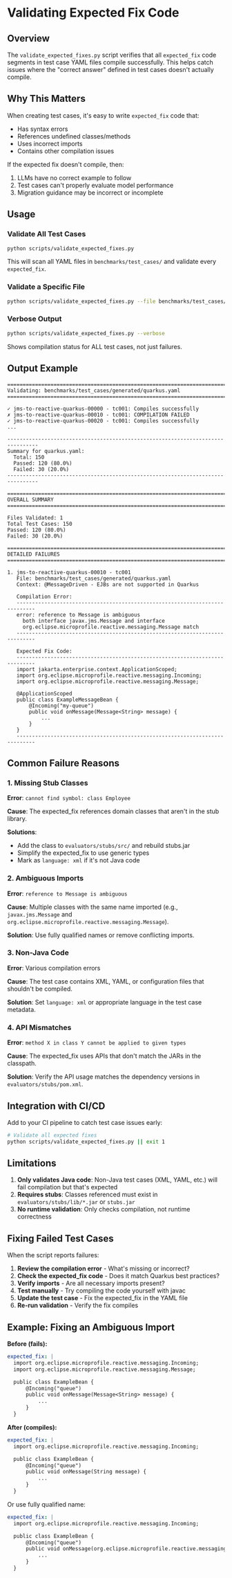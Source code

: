 # Validating Expected Fix Code

## Overview

The `validate_expected_fixes.py` script verifies that all `expected_fix` code segments in test case YAML files compile successfully. This helps catch issues where the "correct answer" defined in test cases doesn't actually compile.

## Why This Matters

When creating test cases, it's easy to write `expected_fix` code that:
- Has syntax errors
- References undefined classes/methods
- Uses incorrect imports
- Contains other compilation issues

If the expected fix doesn't compile, then:
1. LLMs have no correct example to follow
2. Test cases can't properly evaluate model performance
3. Migration guidance may be incorrect or incomplete

## Usage

### Validate All Test Cases

```bash
python scripts/validate_expected_fixes.py
```

This will scan all YAML files in `benchmarks/test_cases/` and validate every `expected_fix`.

### Validate a Specific File

```bash
python scripts/validate_expected_fixes.py --file benchmarks/test_cases/generated/quarkus.yaml
```

### Verbose Output

```bash
python scripts/validate_expected_fixes.py --verbose
```

Shows compilation status for ALL test cases, not just failures.

## Output Example

```
================================================================================
Validating: benchmarks/test_cases/generated/quarkus.yaml
================================================================================

✓ jms-to-reactive-quarkus-00000 - tc001: Compiles successfully
✗ jms-to-reactive-quarkus-00010 - tc001: COMPILATION FAILED
✓ jms-to-reactive-quarkus-00020 - tc001: Compiles successfully
...

--------------------------------------------------------------------------------
Summary for quarkus.yaml:
  Total: 150
  Passed: 120 (80.0%)
  Failed: 30 (20.0%)
--------------------------------------------------------------------------------

================================================================================
OVERALL SUMMARY
================================================================================

Files Validated: 1
Total Test Cases: 150
Passed: 120 (80.0%)
Failed: 30 (20.0%)

================================================================================
DETAILED FAILURES
================================================================================

1. jms-to-reactive-quarkus-00010 - tc001
   File: benchmarks/test_cases/generated/quarkus.yaml
   Context: @MessageDriven - EJBs are not supported in Quarkus

   Compilation Error:
   ----------------------------------------------------------------------------
   error: reference to Message is ambiguous
     both interface javax.jms.Message and interface
     org.eclipse.microprofile.reactive.messaging.Message match
   ----------------------------------------------------------------------------

   Expected Fix Code:
   ----------------------------------------------------------------------------
   import jakarta.enterprise.context.ApplicationScoped;
   import org.eclipse.microprofile.reactive.messaging.Incoming;
   import org.eclipse.microprofile.reactive.messaging.Message;

   @ApplicationScoped
   public class ExampleMessageBean {
       @Incoming("my-queue")
       public void onMessage(Message<String> message) {
           ...
       }
   }
   ----------------------------------------------------------------------------
```

## Common Failure Reasons

### 1. Missing Stub Classes

**Error**: `cannot find symbol: class Employee`

**Cause**: The expected_fix references domain classes that aren't in the stub library.

**Solutions**:
- Add the class to `evaluators/stubs/src/` and rebuild stubs.jar
- Simplify the expected_fix to use generic types
- Mark as `language: xml` if it's not Java code

### 2. Ambiguous Imports

**Error**: `reference to Message is ambiguous`

**Cause**: Multiple classes with the same name imported (e.g., `javax.jms.Message` and `org.eclipse.microprofile.reactive.messaging.Message`).

**Solution**: Use fully qualified names or remove conflicting imports.

### 3. Non-Java Code

**Error**: Various compilation errors

**Cause**: The test case contains XML, YAML, or configuration files that shouldn't be compiled.

**Solution**: Set `language: xml` or appropriate language in the test case metadata.

### 4. API Mismatches

**Error**: `method X in class Y cannot be applied to given types`

**Cause**: The expected_fix uses APIs that don't match the JARs in the classpath.

**Solution**: Verify the API usage matches the dependency versions in `evaluators/stubs/pom.xml`.

## Integration with CI/CD

Add to your CI pipeline to catch test case issues early:

```bash
# Validate all expected fixes
python scripts/validate_expected_fixes.py || exit 1
```

## Limitations

1. **Only validates Java code**: Non-Java test cases (XML, YAML, etc.) will fail compilation but that's expected
2. **Requires stubs**: Classes referenced must exist in `evaluators/stubs/lib/*.jar` or `stubs.jar`
3. **No runtime validation**: Only checks compilation, not runtime correctness

## Fixing Failed Test Cases

When the script reports failures:

1. **Review the compilation error** - What's missing or incorrect?
2. **Check the expected_fix code** - Does it match Quarkus best practices?
3. **Verify imports** - Are all necessary imports present?
4. **Test manually** - Try compiling the code yourself with javac
5. **Update the test case** - Fix the expected_fix in the YAML file
6. **Re-run validation** - Verify the fix compiles

## Example: Fixing an Ambiguous Import

**Before (fails):**
```yaml
expected_fix: |
  import org.eclipse.microprofile.reactive.messaging.Incoming;
  import org.eclipse.microprofile.reactive.messaging.Message;

  public class ExampleBean {
      @Incoming("queue")
      public void onMessage(Message<String> message) {
          ...
      }
  }
```

**After (compiles):**
```yaml
expected_fix: |
  import org.eclipse.microprofile.reactive.messaging.Incoming;

  public class ExampleBean {
      @Incoming("queue")
      public void onMessage(String message) {
          ...
      }
  }
```

Or use fully qualified name:
```yaml
expected_fix: |
  import org.eclipse.microprofile.reactive.messaging.Incoming;

  public class ExampleBean {
      @Incoming("queue")
      public void onMessage(org.eclipse.microprofile.reactive.messaging.Message<String> message) {
          ...
      }
  }
```

